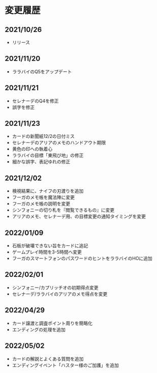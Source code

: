 # 変更履歴
## 2021/10/26
- リリース

## 2021/11/20
- ララバイのQ5をアップデート

## 2021/11/21
- セレナーデのQ4を修正
- 誤字を修正

## 2021/11/23
- カードの新聞紙12/2の日付ミス
- セレナーデのアリアのメモのハンドアウト期限
- 黄色の印への執着心
- ララバイの目標「東飛び地」の修正
- 細かな誤字、表記ゆれの修正

## 2021/12/02
- 検視結果に、ナイフの刃渡りを追加
- フーガのメモ帳を魔法陣に変更
- フーガのメモ帳の説明を変更
- シンフォニーの切り札を『閲覧できるもの』に変更
- アリアのメモ、セレナーデ用、の目標変更の通知タイミングを変更


## 2022/01/09
- 石板が破壊できない旨をカードに追記
- ゲームプレイ時間を3-5時間へ変更
- フーガのスマートフォンのパスワードのヒントをララバイのHOに追加

## 2022/02/01
- シンフォニー/カプリッチオの初期得点変更
- セレナーデ/ララバイのアリアのメモ得点を変更

## 2022/04/29
- カード譲渡と調査ポイント周りを簡略化
- エンディングの処理を追加

## 2022/05/02
- カードの解説とよくある質問を追加
- エンディングイベント「ハスター様のご加護」を追加